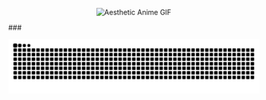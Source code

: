 <p align="center">
  <img src="https://media.giphy.com/media/LMcB8XospGZO8UQq87/giphy.gif" width="600" alt="Aesthetic Anime GIF">
</p>
###
<p align="center">
  <img src="https://raw.githubusercontent.com/im44nne/im44nne/output/snake.svg" />
</p>
